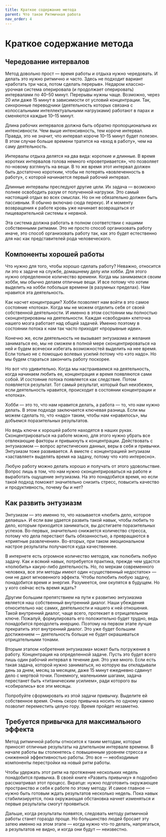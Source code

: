 ```yaml
---
title: Краткое содержание метода
parent: Что такое Ритмичная работа
nav_order: 4
---
```


# Краткое содержание метода

## Чередование интервалов

Метод довольно прост — время работы и отдыха нужно чередовать. И
делать это нужно ритмично и часто. Здесь не подходит вариант «работать
три часа, потом сделать перерыв». Недаром классно-урочная система
оперировала (и продолжает оперировать) интервалами по 40–50
минут. Перерывы нужны чаще. Возможно, через 20 или даже 15 минут в
зависимости от условий концентрации. Так, синхронные переводчики
(деятельность которых связана с колоссальными интеллектуальными
нагрузками) работают в парах и сменяются каждые 10–15 минут.

Длина рабочих интервалов должна быть обратно пропорциональна их
интенсивности. Чем выше интенсивность, тем короче интервал. Правда,
это не значит, что интервал короче 10–15 минут будет полезен. В этом
случае больше времени тратится на «вход в работу», чем на саму
деятельность.

Интервалы отдыха делятся на два вида: короткие и длинные. В время
коротких интервалов голова немного «проветривается», что позволяет
по-новому взглянуть на вещи. В то же время этот интервал должен быть
достаточно коротким, чтобы не потерять «вовлеченность в работу», с
которой начинается первый рабочий интервал.

Длинные интервалы преследуют другие цели. Их задача — возможно полнее
освободить разум от полученной нагрузки. Это самый настоящий отдых во
всех смыслах. Но он не обязательно должен быть пассивным. Я обычно
включаю сюда перекус. И к моменту возвращения к работе кровь уже
начинает возвращаться от пищеварительной системы к нервной.

Эта система должна работать в полном соответствии с нашими
собственными ритмами. Это не просто способ организовать работу иначе,
это способ организовать работу так, как это будет естественно для нас
как представителей рода человеческого.

## Компоненты хорошей работы

Что нужно для того, чтобы хорошо сделать работу? Неважно, относится ли
это к задаче на службе, домашнему делу или хобби. Для этого нужно
определенное количество времени. Когда мы занимаемся своим хобби, мы
обычно делаем отличные вещи. И все потому что хотим выделить на хобби
побольше времени (в разумных пределах). Нам нравится эта деятельность.

Как насчет концентрации? Хобби позволяет нам войти в это самое
состояние «потока». Когда мы не можем отделить себя от своей
собственной деятельности. И именно в этом состоянии мы полностью
сконцентрированы на деятельности. Каждая «свободная» клеточка нашего
мозга работает над общей задачей. Именно поэтому в состоянии потока к
нам так часто приходят «прорывные идеи».

Конечно же, если деятельность не вызывает энтузиазма и желания
заниматься ею, мы не сможем в полной мере сконцентрироваться на ней и
будем всячески избегать возможностей выделить на нее время. Если
только не с помощью волевых усилий потому что «это надо». Но мы будем
стараться закончить работу поскорее.

Но вот что удивительно. Когда мы настраиваемся на деятельность, когда
начинаем любить ее, концентрация и время появляются сами собой. И
состояние потока появляется как следствие. Потом появляется
результат. Тот самый результат, который был неизбежен, если
деятельность нравится, происходит в состоянии концентрации и «потока».

Хобби — это то, что нам нравится делать, а работа — то, что нам нужно
делать. В этом подходе заключается ключевая разница. Если мы можем
сделать то, что «надо» таким, чтобы нам «нравилось», мы добъемся
поразительных результатов.

Но ведь ключи к хорошей работе находятся в наших
руках. Сконцентрироваться на работе можно, для этого нужно убрать все
отвлекающие факторы и привыкнуть к концентрации. Действовать с
энтузиазмом — вопрос артистических данных, веры в себя и
привычки. Энтузиазм тоже развивается. А вместе с концентрацией
энтузиазм «заставляет» выделять время на задачу, потому что «это
интересно».

Любую работу можно делать хорошо и получать от этого
удовольствие. Вопрос лишь в том, что нам нужно сконцентрироваться на
работе и выработать ощущение энтузиазма. На это понадобится время, но
если такой подход поможет значительно снизить стресс, повысить
качество и продуктивность, почему бы и нет?

## Как развить энтузиазм

Энтузиазм — это именно то, что называется «любить дело, которое
делаешь». И если вам удается развить такой навык, чтобы любить то
дело, которым приходится заниматься, вы достигаете поразительных
успехов. Во-первых, значительно снижается количество стресса, потому
что дела перестают быть обязанностью, а превращаются в «приятные
развлечения». Во-вторых, при таком эмоциональном настрое результаты
получаются куда качественнее.

В интернете есть огромное количество методов, как полюбить любую
задачу. Как и всякий навык, потребуется практика, прежде чем удастся
«полюбить» какую-либо деятельность. Но, по меркам современного
человека, все эти методы имеют один «существенный недостаток» — они не
дают мгновенного эффекта. Чтобы полюбить любую задачу, понадобится
время и энергия. Разумеется, они окупятся в будущем. Но у кого сейчас
есть время ждать?

Другим большим препятствием на пути к развитию энтузиазма является наш
собственный внутренний диалог. Наши убеждения относительно нас самих,
деятельности и нашего к ней отношения. Такой внутренний диалог, чаще
всего, протекает в отрицательном ключе. Пожалуй, формулировать его
положительно будет трудно, ведь понадобится преодолеть
инерцию. Поэтому на первом этапе лучше прекратить этот внутренний
диалог. Это уже будет большим достижением — деятельность больше не
будет окрашиваться отрицательными тонами.

Вторым этапом «обретения энтузиазма» может быть погружение в
работу. Концентрация на определенной задаче. Пусть это будет всего
лишь один рабочий интервал в течение дня. Это уже много. Если есть
такая задача, которой нужно заниматься, но которую вы откладывали день
за днем, месяц за месяцем, даже 15 минут ежедневно сдвинут дело с
мертвой точки. Понемногу, маленькими шагами, задача перестанет быть
«титаническим усилием», ради которого вы «собирались» все эти месяцы.

Попробуйте сформировать из этой задачи привычку. Выделите ей
собственное время. Очень скоро привычка носить по одному камню
позволит переместить целую гору. Время пройдет незаметно.

## Требуется привычка для максимального эффекта

Метод ритмичной работы относится к таким методам, которые приносят
отличные результаты на длительном интервале времени. В начале работы
вы столкнетесь с повышенным уровнем стресса и сниженной эффективностью
работы. Это все — необходимые компоненты перестройки на новый ритм
работы.

Чтобы удержать этот ритм на протяжение нескольких недель понадобится
привычка. В своей книге «Развить привычку» я подробно рассматривал
этот процесс. Вкратце: нужно подготовить окружающее пространство и
себя к работе по этому методу. И самое главное — нужно быть готовым
ждать результатов несколько недель. Пока навык стабилизируется, пока
окружающая обстановка начнет изменяться и первые результаты смогут
проявиться.

Дальше, когда результаты появятся, следовать методу ритмичной работы
станет гораздо проще. Но большинство людей бросает эту затею именно на
этом этапе — когда нужно что-то делать, напрягаться, а результатов не
видно, и когда они будут — неизвестно.
